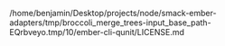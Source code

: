 /home/benjamin/Desktop/projects/node/smack-ember-adapters/tmp/broccoli_merge_trees-input_base_path-EQrbveyo.tmp/10/ember-cli-qunit/LICENSE.md